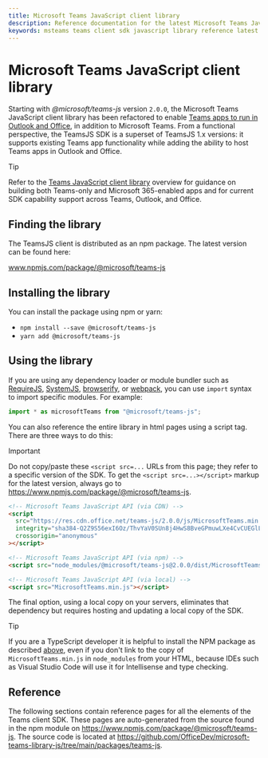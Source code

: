 ```yaml
---
title: Microsoft Teams JavaScript client library
description: Reference documentation for the latest Microsoft Teams JavaScript client library
keywords: msteams teams client sdk javascript library reference latest
---
```

# Microsoft Teams JavaScript client library

Starting with *@microsoft/teams-js* version `2.0.0`, the Microsoft Teams JavaScript client library has been refactored to enable [Teams apps to run in Outlook and Office](/microsoftteams/platform/m365-apps/overview), in addition to Microsoft Teams. From a functional perspective, the TeamsJS SDK is a superset of TeamsJS 1.x versions: it supports existing Teams app functionality while adding the ability to host Teams apps in Outlook and Office.

> [!TIP]
> Refer to the [Teams JavaScript client library](/microsoftteams/platform/tabs/how-to/using-teams-client-library) overview for guidance on building both Teams-only and Microsoft 365-enabled apps and for current SDK capability support across Teams, Outlook, and Office.

## Finding the library

The TeamsJS client is distributed as an npm package. The latest version can be found here:

www.npmjs.com/package/@microsoft/teams-js

## Installing the library

You can install the package using npm or yarn:

* `npm install --save @microsoft/teams-js`
* `yarn add @microsoft/teams-js`

## Using the library

If you are using any dependency loader or module bundler such as [RequireJS](http://requirejs.org/), [SystemJS](https://github.com/systemjs/systemjs), [browserify](http://browserify.org/), or [webpack](https://webpack.github.io/), you can use `import` syntax to import specific modules. For example:

```typescript
import * as microsoftTeams from "@microsoft/teams-js";
```

You can also reference the entire library in html pages using a script tag.  There are three ways to do this:

> [!IMPORTANT]
> Do not copy/paste these `<script src=...` URLs from this page; they refer to a specific version of the SDK. To get the `<script src=...></script>` markup for the latest version, always go to https://www.npmjs.com/package/@microsoft/teams-js.

```html
<!-- Microsoft Teams JavaScript API (via CDN) -->
<script
  src="https://res.cdn.office.net/teams-js/2.0.0/js/MicrosoftTeams.min.js"
  integrity="sha384-Q2Z9S56exI6Oz/ThvYaV0SUn8j4HwS8BveGPmuwLXe4CvCUEGlL80qSzHMnvGqee"
  crossorigin="anonymous"
></script>

<!-- Microsoft Teams JavaScript API (via npm) -->
<script src="node_modules/@microsoft/teams-js@2.0.0/dist/MicrosoftTeams.min.js"></script>

<!-- Microsoft Teams JavaScript API (via local) -->
<script src="MicrosoftTeams.min.js"></script>
```

The final option, using a local copy on your servers, eliminates that dependency but requires hosting and updating a local copy of the SDK.

> [!TIP]
> If you are a TypeScript developer it is helpful to install the NPM package as described [above](#installing-the-library), even if you don't link to the copy of `MicrosoftTeams.min.js` in `node_modules` from your HTML, because IDEs such as Visual Studio Code will use it for Intellisense and type checking.

## Reference

The following sections contain reference pages for all the elements of the Teams client SDK. These pages are auto-generated from the source found in the npm module on https://www.npmjs.com/package/@microsoft/teams-js. The source code is located at https://github.com/OfficeDev/microsoft-teams-library-js/tree/main/packages/teams-js.
